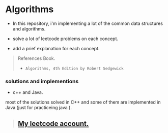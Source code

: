 # Algorithms

- In this repository, i'm implementing a lot of the common data structures and algorithms.

- solve a lot of leetcode problems on each concept.
- add a prief explanation for each concept.

>  References Book.
> - `Algorithms, 4th Edition by Robert Sedgewick`


### solutions and implementions 

- c++ and Java.

most of the solutions solved in C++ and some of them are implemented in Java (just for practiceing java ).

> ## [My leetcode account.](https://leetcode.com/Ali_Hussein_/)

